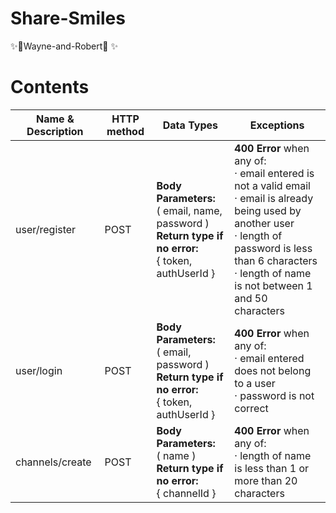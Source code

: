 # Share-Smiles

✨🥜Wayne-and-Robert🥜 ✨

# Contents

| Name & Description   | HTTP method | Data Types                                           | Exceptions                                                   |
|----------------------|-------------|------------------------------------------------------|--------------------------------------------------------------|
| user/register        | POST        | **Body Parameters:**<br>( email, name, password )<br>**Return type if no error:**<br>{ token, authUserId } | **400 Error** when any of:<br>· email entered is not a valid email<br>· email is already being used by another user<br>· length of password is less than 6 characters<br>· length of name is not between 1 and 50 characters 
| user/login        | POST        | **Body Parameters:**<br>( email, password )<br>**Return type if no error:**<br>{ token, authUserId } | **400 Error** when any of:<br>· email entered does not belong to a user<br>· password is not correct
| channels/create        | POST        | **Body Parameters:**<br>( name )<br>**Return type if no error:**<br>{ channelId } | **400 Error** when any of:<br>· length of name is less than 1 or more than 20 characters

